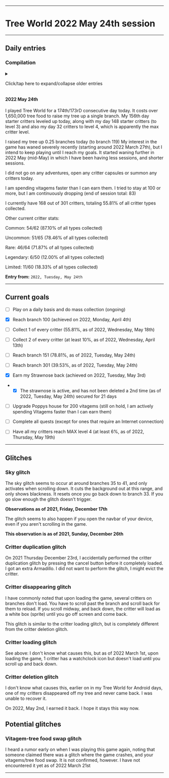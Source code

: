 
***

# Tree World 2022 May 24th session

---

## Daily entries

### Compilation

<details><summary><p lang="en">Click/tap here to expand/collapse older entries</p></summary>

# Entries from 2021 December 1st to 2022 April 30th have been removed on May 8th to save space

## To see the entries, go to an older version of this file

#### 2022 May 1st

<!-- 2022 May 1st notes
Tree World 2022 May 1st notes.

None
!-->

I played Tree World for a 151st/150th consecutive day today. <!--I only raised my tree up 2 branches (to branch 25) but it is going to take me a while to save up to hatch the tree egg. !--> It costs over 1,505,000 tree food to raise my tree up a single branch. <!-- I did my fortieth rescue mission today, rescuing a Blue Bird (my 1st one) !--> My 139th day starter critters leveled up today, along with my day 130 starter critters (to level 3) and also my day 26 critters to level 4, which is apparently the max critter level. <!-- I have a new system to play for less than 25 minutes per day.!-->

I raised my tree up 0 branches today, and made progress on the Treekeeper. My interest in the game has waned severely recently (starting around 2022 March 27th), but I intend to keep playing until I reach my goals.

I reached another treekeeper on 2022 April 27th, this one is incredibly expensive (3,103,540 tree food to pass, additional 120000+ for branch expansion) and is going to take me several days to pass.

I only did collection today. I did not raise my tree up at all, or rescue any critters. I will pass the treekeeper tomorrow.

I currently have 166 out of 301 critters, totaling 55.15% of all critter types collected.

Other current critter stats:

Common: 50/62 (80.65% of all types collected)

Uncommon: 53/65 (81.54% of all types collected)

Rare: 46/64 (71.87% of all types collected)

Legendary: 4/50 (08.00% of all types collected)

Limited: 11/60 (18.33% of all types collected)

**Entry from:** `2022, Sunday, May 1st`

#### 2022 May 2nd

<!-- 2022 May 2nd notes
Tree World 2022 May 2nd notes.

None
!-->

I played Tree World for a 152nd/151st consecutive day today. It costs over 1,505,000 tree food to raise my tree up a single branch. My 140th day starter critters leveled up today, along with my day 131 starter critters (to level 3) and also my day 27 critters to level 4, which is apparently the max critter level. 

I raised my tree up 1.25 branches today (to branch 111) and finished the treekeeper. My interest in the game has waned severely recently (starting around 2022 March 27th), but I intend to keep playing until I reach my goals.

I did not go any rescue missions today, summon any critters, or open any critter capsules. I did rescue a critter from completing the treekeeper. It was a strawnose. I finally earned it back. Now to keep it.

I currently have 166 out of 301 critters, totaling 55.15% of all critter types collected.

Other current critter stats:

Common: 50/62 (80.65% of all types collected)

Uncommon: 53/65 (81.54% of all types collected)

Rare: 46/64 (71.87% of all types collected)

Legendary: 4/50 (08.00% of all types collected)

Limited: 11/60 (18.33% of all types collected)

**Entry from:** `2022, Monday, May 2nd`

#### 2022 May 3rd

<!-- 2022 May 3rd notes
Tree World 2022 May 3rd notes.

None
!-->

I played Tree World for a 153rd/152nd consecutive day today. It costs over 1,525,000 tree food to raise my tree up a single branch. My 141st day starter critters leveled up today, along with my day 132 starter critters (to level 3) and also my day 28 critters to level 4, which is apparently the max critter level. 

I raised my tree up 0.5 branches today. My interest in the game has waned severely recently (starting around 2022 March 27th), but I intend to keep playing until I reach my goals.

I did not go any rescue missions today, summon any critters, or open any critter capsules. I did rescue a critter from completing the treekeeper. It was a strawnose. I finally earned it back. Now to keep it.

I currently have 166 out of 301 critters, totaling 55.15% of all critter types collected.

Other current critter stats:

Common: 50/62 (80.65% of all types collected)

Uncommon: 53/65 (81.54% of all types collected)

Rare: 46/64 (71.87% of all types collected)

Legendary: 4/50 (08.00% of all types collected)

Limited: 11/60 (18.33% of all types collected)

**Entry from:** `2022, Tuesday, May 3rd`

#### 2022 May 4th

<!-- 2022 May 4th notes
Tree World 2022 May 4th notes.

None
!-->

I played Tree World for a 154th/13rnd consecutive day today. It costs over 1,525,000 tree food to raise my tree up a single branch. My 141st day starter critters leveled up today, along with my day 132 starter critters (to level 3) and also my day 28 critters to level 4, which is apparently the max critter level. 

I raised my tree up 0.5 branches today (to branch 112) and placed 2 critters on the tree. My interest in the game has waned severely recently (starting around 2022 March 27th), but I intend to keep playing until I reach my goals.

I opened a critter capsule today, and unlocked a blue quail (rare)

I currently have 167 out of 301 critters, totaling 55.48% of all critter types collected.

Other current critter stats:

Common: 54/62 (87.10% of all types collected)

Uncommon: 51/65 (78.46% of all types collected)

Rare: 46/64 (71.87% of all types collected)

Legendary: 5/50 (10.00% of all types collected)

Limited: 11/60 (18.33% of all types collected)

Values corrected on the 2022 May 4th entry.

**Entry from:** `2022, Wednesday, May 4th`

#### 2022 May 5th

<!-- 2022 May 5th notes
Tree World 2022 May 5th notes.

None
!-->

I played Tree World for a 155th/154th consecutive day today. It costs over 1,535,000 tree food to raise my tree up a single branch. My 142nd day starter critters leveled up today, along with my day 133 starter critters (to level 3) and also my day 29 critters to level 4, which is apparently the max critter level. 

I raised my tree up 0.25 branches today. My interest in the game has waned severely recently (starting around 2022 March 27th), but I intend to keep playing until I reach my goals.

I did not open any critter capsules, rescue any critters, or go on any adventures today.

I currently have 167 out of 301 critters, totaling 55.48% of all critter types collected.

Other current critter stats:

Common: 54/62 (87.10% of all types collected)

Uncommon: 51/65 (78.46% of all types collected)

Rare: 46/64 (71.87% of all types collected)

Legendary: 5/50 (10.00% of all types collected)

Limited: 11/60 (18.33% of all types collected)

Values corrected on the 2022 May 4th entry.

**Entry from:** `2022, Thursday, May 5th`

#### 2022 May 6th

<!-- 2022 May 6th notes
Tree World 2022 May 6th notes.

None
!-->

I played Tree World for a 156th/155th consecutive day today. It costs over 1,555,000 tree food to raise my tree up a single branch. My 143rd day starter critters leveled up today, along with my day 134 starter critters (to level 3) and also my day 30 critters to level 4, which is apparently the max critter level. 

I raised my tree up 0.5 branches today (to branch 113) and placed 2 critters on the tree. My interest in the game has waned severely recently (starting around 2022 March 27th), but I intend to keep playing until I reach my goals.

I did not open any critter capsules, rescue any critters, or go on any adventures today.

I currently have 167 out of 301 critters, totaling 55.48% of all critter types collected.

Other current critter stats:

Common: 54/62 (87.10% of all types collected)

Uncommon: 51/65 (78.46% of all types collected)

Rare: 46/64 (71.87% of all types collected)

Legendary: 5/50 (10.00% of all types collected)

Limited: 11/60 (18.33% of all types collected)

Values corrected on the 2022 May 4th entry.

**Entry from:** `2022, Friday, May 6th`

#### 2022 May 7th

<!-- 2022 May 7th notes
Tree World 2022 May 7th notes.

None
!-->

I played Tree World for a 157th/156th consecutive day today. It costs over 1,555,000 tree food to raise my tree up a single branch. My 144th day starter critters leveled up today, along with my day 135 starter critters (to level 3) and also my day 31 critters to level 4, which is apparently the max critter level. 

I raised my tree up 0.5 branches today. My interest in the game has waned severely recently (starting around 2022 March 27th), but I intend to keep playing until I reach my goals.

I did not open any critter capsules, rescue any critters, or go on any adventures today.

I currently have 167 out of 301 critters, totaling 55.48% of all critter types collected.

Other current critter stats:

Common: 54/62 (87.10% of all types collected)

Uncommon: 51/65 (78.46% of all types collected)

Rare: 46/64 (71.87% of all types collected)

Legendary: 5/50 (10.00% of all types collected)

Limited: 11/60 (18.33% of all types collected)

Values corrected on the 2022 May 4th entry.

**Entry from:** `2022, Saturday, May 7th`

#### 2022 May 8th

<!-- 2022 May 8th notes
Tree World 2022 May 8th notes.

None
!-->

I played Tree World for a 158th/157th consecutive day today. It costs over 1,555,000 tree food to raise my tree up a single branch. My 145th day starter critters leveled up today, along with my day 136 starter critters (to level 3) and also my day 21 critters to level 4, which is apparently the max critter level. 

I raised my tree up 0.00 branches today. My interest in the game has waned severely recently (starting around 2022 March 27th), but I intend to keep playing until I reach my goals.

I did not open any critter capsules, rescue any critters, or go on any adventures today.

I recently unlocked a 2nd cobra from a critter capsule.

I currently have 167 out of 301 critters, totaling 55.48% of all critter types collected.

Other current critter stats:

Common: 54/62 (87.10% of all types collected)

Uncommon: 51/65 (78.46% of all types collected)

Rare: 46/64 (71.87% of all types collected)

Legendary: 5/50 (10.00% of all types collected)

Limited: 11/60 (18.33% of all types collected)

Values corrected on the 2022 May 4th entry.

**Entry from:** `2022, Sunday, May 8th`

#### 2022 May 9th

<!-- 2022 May 9th notes
Tree World 2022 May 9th notes.
Cobra critter capsule
!-->

I played Tree World for a 159th/158th consecutive day today. It costs over 1,565,000 tree food to raise my tree up a single branch. My 146th day starter critters leveled up today, along with my day 137 starter critters (to level 3) and also my day 22 critters to level 4, which is apparently the max critter level. 

I raised my tree up 0.5 branches today (to branch 114) and placed 2 critters on the tree. My interest in the game has waned severely recently (starting around 2022 March 27th), but I intend to keep playing until I reach my goals.

I unlocked a 2nd cobra from a critter capsule. It was a duplicate. I did not go on any adventures, or summon any critters today.

I currently have 167 out of 301 critters, totaling 55.48% of all critter types collected.

Other current critter stats:

Common: 54/62 (87.10% of all types collected)

Uncommon: 51/65 (78.46% of all types collected)

Rare: 46/64 (71.87% of all types collected)

Legendary: 5/50 (10.00% of all types collected)

Limited: 11/60 (18.33% of all types collected)

Values corrected on the 2022 May 4th entry.

**Entry from:** `2022, Monday, May 9th`

#### 2022 May 10th

<!-- 2022 May 10th notes
Tree World 2022 May 10th notes.
None
!-->

I played Tree World for a 160th/159th consecutive day today. It costs over 1,565,000 tree food to raise my tree up a single branch. My 147th day starter critters leveled up today, along with my day 139 starter critters (to level 3) and also my day 23 critters to level 4, which is apparently the max critter level. 

I raised my tree up 0.5 branches today. My interest in the game has waned severely recently (starting around 2022 March 27th), but I intend to keep playing until I reach my goals.

I did not open any critter capsules, go on any adventures, or summon any critters. I am working on emptying my den.

I currently have 167 out of 301 critters, totaling 55.48% of all critter types collected.

Other current critter stats:

Common: 54/62 (87.10% of all types collected)

Uncommon: 51/65 (78.46% of all types collected)

Rare: 46/64 (71.87% of all types collected)

Legendary: 5/50 (10.00% of all types collected)

Limited: 11/60 (18.33% of all types collected)

Values corrected on the 2022 May 4th entry.

**Entry from:** `2022, Tuesday, May 10th`

#### 2022 May 11th

<!-- 2022 May 11th notes
Tree World 2022 May 11th notes.
None
!-->

I played Tree World for a 161st/160th consecutive day today. It costs over 1,565,000 tree food to raise my tree up a single branch. My 148th day starter critters leveled up today, along with my day 140 starter critters (to level 3) and also my day 24 critters to level 4, which is apparently the max critter level. 

I raised my tree up 0.25 branches today. My interest in the game has waned severely recently (starting around 2022 March 27th), but I intend to keep playing until I reach my goals.

I did not open any critter capsules, go on any adventures, or summon any critters. I am working on emptying my den.

I currently have 167 out of 301 critters, totaling 55.48% of all critter types collected.

Other current critter stats:

Common: 54/62 (87.10% of all types collected)

Uncommon: 51/65 (78.46% of all types collected)

Rare: 46/64 (71.87% of all types collected)

Legendary: 5/50 (10.00% of all types collected)

Limited: 11/60 (18.33% of all types collected)

Values corrected on the 2022 May 4th entry.

**Entry from:** `2022, Wednesday, May 11th`

#### 2022 May 12th

<!-- 2022 May 12th notes
Tree World 2022 May 12th notes.
None
!-->

I played Tree World for a 162nd/161st consecutive day today. It costs over 1,565,000 tree food to raise my tree up a single branch. My 148th day starter critters leveled up today, along with my day 140 starter critters (to level 3) and also my day 24 critters to level 4, which is apparently the max critter level. 

I raised my tree up 0.25 branches today (to branch 115) My interest in the game has waned severely recently (starting around 2022 March 27th), but I intend to keep playing until I reach my goals.

I did not go on any adventures, or summon any critters, although I opened a critter capsule, and unlocked a second `silver studded blue` I am working on emptying my den.

I currently have 167 out of 301 critters, totaling 55.48% of all critter types collected.

Other current critter stats:

Common: 54/62 (87.10% of all types collected)

Uncommon: 51/65 (78.46% of all types collected)

Rare: 46/64 (71.87% of all types collected)

Legendary: 5/50 (10.00% of all types collected)

Limited: 11/60 (18.33% of all types collected)

Values corrected on the 2022 May 4th entry.

**Entry from:** `2022, Thursday, May 12th`

#### 2022 May 13th

<!-- 2022 May 13th notes
Tree World 2022 May 13th notes.
None
!-->

I played Tree World for a 163rd/162nd consecutive day today. It costs over 1,575,000 tree food to raise my tree up a single branch. My 149th day starter critters leveled up today, along with my day 141 starter critters (to level 3) and also my day 25 critters to level 4, which is apparently the max critter level. 

I raised my tree up 0.5 branches today. My interest in the game has waned severely recently (starting around 2022 March 27th), but I intend to keep playing until I reach my goals.

I did not go on any adventures, or summon any critters, although I opened a critter capsule, and unlocked a second `silver studded blue` I am working on emptying my den.

I currently have 167 out of 301 critters, totaling 55.48% of all critter types collected.

Other current critter stats:

Common: 54/62 (87.10% of all types collected)

Uncommon: 51/65 (78.46% of all types collected)

Rare: 46/64 (71.87% of all types collected)

Legendary: 5/50 (10.00% of all types collected)

Limited: 11/60 (18.33% of all types collected)

Values corrected on the 2022 May 4th entry.

**Entry from:** `2022, Friday, May 13th`

#### 2022 May 14th

<!-- 2022 May 14th notes
Tree World 2022 May 14th notes.
None
!-->

I played Tree World for a 164th/163rd consecutive day today. It costs over 1,575,000 tree food to raise my tree up a single branch. My 149th day starter critters leveled up today, along with my day 141 starter critters (to level 3) and also my day 25 critters to level 4, which is apparently the max critter level. 

I raised my tree up 0.25 branches today. My interest in the game has waned severely recently (starting around 2022 March 27th), but I intend to keep playing until I reach my goals. It started waning further in 2022 May (mid-May) in which I have been having less sessions, and shorter sessions.

I did not go on any adventures, open any critter capsules, or summon any critters today.

I currently have 167 out of 301 critters, totaling 55.48% of all critter types collected.

Other current critter stats:

Common: 54/62 (87.10% of all types collected)

Uncommon: 51/65 (78.46% of all types collected)

Rare: 46/64 (71.87% of all types collected)

Legendary: 5/50 (10.00% of all types collected)

Limited: 11/60 (18.33% of all types collected)

Values corrected on the 2022 May 4th entry.

**Entry from:** `2022, Saturday, May 14th`

#### 2022 May 15th

<!-- 2022 May 15th notes
Tree World 2022 May 15th notes.
None
!-->

I played Tree World for a 165th/164th consecutive day today. It costs over 1,585,000 tree food to raise my tree up a single branch. My 150th day starter critters leveled up today, along with my day 142 starter critters (to level 3) and also my day 26 critters to level 4, which is apparently the max critter level. 

I raised my tree up 0.25 branches today (to branch 116) and placed 2 critters on the tree. My interest in the game has waned severely recently (starting around 2022 March 27th), but I intend to keep playing until I reach my goals. It started waning further in 2022 May (mid-May) in which I have been having less sessions, and shorter sessions.

I did not go on any adventures, open any critter capsules, or summon any critters today. I am still working on emptying my den.

I currently have 167 out of 301 critters, totaling 55.48% of all critter types collected.

Other current critter stats:

Common: 54/62 (87.10% of all types collected)

Uncommon: 51/65 (78.46% of all types collected)

Rare: 46/64 (71.87% of all types collected)

Legendary: 5/50 (10.00% of all types collected)

Limited: 11/60 (18.33% of all types collected)

Values corrected on the 2022 May 4th entry.

**Entry from:** `2022, Sunday, May 15th`

#### 2022 May 16th

<!-- 2022 May 16th notes
Tree World 2022 May 16th notes.
None
!-->

I played Tree World for a 166th/165th consecutive day today. It costs over 1,585,000 tree food to raise my tree up a single branch. My 151st day starter critters leveled up today, along with my day 143 starter critters (to level 3) and also my day 27 critters to level 4, which is apparently the max critter level. 

I raised my tree up 0.5 branches today. My interest in the game has waned severely recently (starting around 2022 March 27th), but I intend to keep playing until I reach my goals. It started waning further in 2022 May (mid-May) in which I have been having less sessions, and shorter sessions.

I did not go on any adventures, open any critter capsules, or summon any critters today. I am still working on emptying my den.

I currently have 167 out of 301 critters, totaling 55.48% of all critter types collected.

Other current critter stats:

Common: 54/62 (87.10% of all types collected)

Uncommon: 51/65 (78.46% of all types collected)

Rare: 46/64 (71.87% of all types collected)

Legendary: 5/50 (10.00% of all types collected)

Limited: 11/60 (18.33% of all types collected)

Values corrected on the 2022 May 4th entry.

**Entry from:** `2022, Monday, May 16th`

#### 2022 May 17th

<!-- 2022 May 17th notes
Tree World 2022 May 17th notes.
None
!-->

I played Tree World for a 167th/166th consecutive day today. It costs over 1,585,000 tree food to raise my tree up a single branch. My 152nd day starter critters leveled up today, along with my day 144 starter critters (to level 3) and also my day 28 critters to level 4, which is apparently the max critter level. 

I raised my tree up 0.25 branches today. My interest in the game has waned severely recently (starting around 2022 March 27th), but I intend to keep playing until I reach my goals. It started waning further in 2022 May (mid-May) in which I have been having less sessions, and shorter sessions.

I did not go on any adventures, open any critter capsules, or summon any critters today. I am still working on emptying my den.

I currently have 167 out of 301 critters, totaling 55.48% of all critter types collected.

Other current critter stats:

Common: 54/62 (87.10% of all types collected)

Uncommon: 51/65 (78.46% of all types collected)

Rare: 46/64 (71.87% of all types collected)

Legendary: 5/50 (10.00% of all types collected)

Limited: 11/60 (18.33% of all types collected)

Values corrected on the 2022 May 4th entry.

**Entry from:** `2022, Tuesday, May 17th`

#### 2022 May 18th

<!-- 2022 May 17th notes
Tree World 2022 May 18th notes.
None
!-->

I played Tree World for a 168th/167th consecutive day today. It costs over 1,610,000 tree food to raise my tree up a single branch. My 153rd day starter critters leveled up today, along with my day 145 starter critters (to level 3) and also my day 29 critters to level 4, which is apparently the max critter level. 

I raised my tree up 0.25 branches today (to branch 117) and placed 2 critters on the tree.My interest in the game has waned severely recently (starting around 2022 March 27th), but I intend to keep playing until I reach my goals. It started waning further in 2022 May (mid-May) in which I have been having less sessions, and shorter sessions.

I did not go on any adventures, or summon any critters today, although I did open a critter capsule today and unlocked a Catermelon (rarity: legendary) I am still working on emptying my den.

I am spending vitagems faster than I can earn them. I tried to stay at 100 or more, but I am continuously dropping (end of session total: 90)

I currently have 168 out of 301 critters, totaling 55.81% of all critter types collected.

Other current critter stats:

Common: 54/62 (87.10% of all types collected)

Uncommon: 51/65 (78.46% of all types collected)

Rare: 46/64 (71.87% of all types collected)

Legendary: 6/50 (12.00% of all types collected)

Limited: 11/60 (18.33% of all types collected)

**Entry from:** `2022, Wednesday, May 18th`

#### 2022 May 19th

<!-- 2022 May 19th notes
Tree World 2022 May 19th notes.
None
!-->

I played Tree World for a 169th/168th consecutive day today. It costs over 1,650,000 tree food to raise my tree up a single branch. My 154th day starter critters leveled up today, along with my day 146 starter critters (to level 3) and also my day 30 critters to level 4, which is apparently the max critter level. 

I raised my tree up 0.25 branches today. My interest in the game has waned severely recently (starting around 2022 March 27th), but I intend to keep playing until I reach my goals. It started waning further in 2022 May (mid-May) in which I have been having less sessions, and shorter sessions.

I did not go on any adventures, open any critter capsules, or summon any critters today.

I am spending vitagems faster than I can earn them. I tried to stay at 100 or more, but I am continuously dropping (end of session total: 90)

I currently have 168 out of 301 critters, totaling 55.81% of all critter types collected.

Other current critter stats:

Common: 54/62 (87.10% of all types collected)

Uncommon: 51/65 (78.46% of all types collected)

Rare: 46/64 (71.87% of all types collected)

Legendary: 6/50 (12.00% of all types collected)

Limited: 11/60 (18.33% of all types collected)

**Entry from:** `2022, Thursday, May 19th`

#### 2022 May 20th

<!-- 2022 May 20th notes
Tree World 2022 May 20th notes.
None
!-->

I played Tree World for a 170th/169th consecutive day today. It costs over 1,650,000 tree food to raise my tree up a single branch. My 155th day starter critters leveled up today, along with my day 147 starter critters (to level 3) and also my day 31 critters to level 4, which is apparently the max critter level. 

I raised my tree up 0.5 branches today. My interest in the game has waned severely recently (starting around 2022 March 27th), but I intend to keep playing until I reach my goals. It started waning further in 2022 May (mid-May) in which I have been having less sessions, and shorter sessions.

I did not go on any adventures, open any critter capsules, or summon any critters today.

I am spending vitagems faster than I can earn them. I tried to stay at 100 or more, but I am continuously dropping (end of session total: 90)

I currently have 168 out of 301 critters, totaling 55.81% of all critter types collected.

Other current critter stats:

Common: 54/62 (87.10% of all types collected)

Uncommon: 51/65 (78.46% of all types collected)

Rare: 46/64 (71.87% of all types collected)

Legendary: 6/50 (12.00% of all types collected)

Limited: 11/60 (18.33% of all types collected)

**Entry from:** `2022, Friday, May 20th`

#### 2022 May 21st

<!-- 2022 May 21st notes
Tree World 2022 May 21st notes.
None
!-->

I played Tree World for a 171st/170th consecutive day today. It costs over 1,650,000 tree food to raise my tree up a single branch. My 155th day starter critters leveled up today, along with my day 147 starter critters (to level 3) and also my day 31 critters to level 4, which is apparently the max critter level. 

I raised my tree up 0.25 branches today (to branch 118) and placed 2 critters on the tree. My interest in the game has waned severely recently (starting around 2022 March 27th), but I intend to keep playing until I reach my goals. It started waning further in 2022 May (mid-May) in which I have been having less sessions, and shorter sessions.

I did not go on any adventures, open any critter capsules, or summon any critters today.

I am spending vitagems faster than I can earn them. I tried to stay at 100 or more, but I am continuously dropping (end of session total: 87)

I currently have 168 out of 301 critters, totaling 55.81% of all critter types collected.

Other current critter stats:

Common: 54/62 (87.10% of all types collected)

Uncommon: 51/65 (78.46% of all types collected)

Rare: 46/64 (71.87% of all types collected)

Legendary: 6/50 (12.00% of all types collected)

Limited: 11/60 (18.33% of all types collected)

**Entry from:** `2022, Saturday, May 21st`

#### 2022 May 22nd

<!-- 2022 May 22nd notes
Tree World 2022 May 22nd notes.
None
!-->

I played Tree World for a 172nd/171st consecutive day today. It costs over 1,650,000 tree food to raise my tree up a single branch. My 155th day starter critters leveled up today, along with my day 147 starter critters (to level 3) and also my day 31 critters to level 4, which is apparently the max critter level. 

I raised my tree up 0.5 branches today. My interest in the game has waned severely recently (starting around 2022 March 27th), but I intend to keep playing until I reach my goals. It started waning further in 2022 May (mid-May) in which I have been having less sessions, and shorter sessions.

I did not go on any adventures, or summon any critters today, although I did open a critter capsule, and received a 5th angler bunny.

I am spending vitagems faster than I can earn them. I tried to stay at 100 or more, but I am continuously dropping (end of session total: 88)

I currently have 168 out of 301 critters, totaling 55.81% of all critter types collected.

Other current critter stats:

Common: 54/62 (87.10% of all types collected)

Uncommon: 51/65 (78.46% of all types collected)

Rare: 46/64 (71.87% of all types collected)

Legendary: 6/50 (12.00% of all types collected)

Limited: 11/60 (18.33% of all types collected)

**Entry from:** `2022, Sunday, May 22nd`

### 2022 May 23rd

<!-- 2022 May 23rd notes
Tree World 2022 May 23rd notes.
None
!-->

I played Tree World for a 173rd/172nd consecutive day today. It costs over 1,650,000 tree food to raise my tree up a single branch. My 156th day starter critters leveled up today, along with my day 148 starter critters (to level 3) and also my day 32 critters to level 4, which is apparently the max critter level. 

I raised my tree up 0.25 branches today. My interest in the game has waned severely recently (starting around 2022 March 27th), but I intend to keep playing until I reach my goals. It started waning further in 2022 May (mid-May) in which I have been having less sessions, and shorter sessions.

I did not go on any adventures, open any critter capsules or summon any critters today.

I am spending vitagems faster than I can earn them. I tried to stay at 100 or more, but I am continuously dropping (end of session total: 88)

I currently have 168 out of 301 critters, totaling 55.81% of all critter types collected.

Other current critter stats:

Common: 54/62 (87.10% of all types collected)

Uncommon: 51/65 (78.46% of all types collected)

Rare: 46/64 (71.87% of all types collected)

Legendary: 6/50 (12.00% of all types collected)

Limited: 11/60 (18.33% of all types collected)

**Entry from:** `2022, Monday, May 23rd`

</details>

#### 2022 May 24th

<!-- 2022 May 24th notes
Tree World 2022 May 24th notes.
None
!-->

I played Tree World for a 174th/173rD consecutive day today. It costs over 1,650,000 tree food to raise my tree up a single branch. My 156th day starter critters leveled up today, along with my day 148 starter critters (to level 3) and also my day 32 critters to level 4, which is apparently the max critter level. 

I raised my tree up 0.25 branches today (to branch 119) My interest in the game has waned severely recently (starting around 2022 March 27th), but I intend to keep playing until I reach my goals. It started waning further in 2022 May (mid-May) in which I have been having less sessions, and shorter sessions.

I did not go on any adventures, open any critter capsules or summon any critters today.

I am spending vitagems faster than I can earn them. I tried to stay at 100 or more, but I am continuously dropping (end of session total: 83)

I currently have 168 out of 301 critters, totaling 55.81% of all critter types collected.

Other current critter stats:

Common: 54/62 (87.10% of all types collected)

Uncommon: 51/65 (78.46% of all types collected)

Rare: 46/64 (71.87% of all types collected)

Legendary: 6/50 (12.00% of all types collected)

Limited: 11/60 (18.33% of all types collected)

**Entry from:** `2022, Tuesday, May 24th`

***

## Current goals

- [ ] Play on a daily basis and do mass collection (ongoing)

- [x] Reach branch 100 (achieved on 2022, Monday, April 4th)

- [ ] Collect 1 of every critter (55.81%, as of 2022, Wednesday, May 18th)

- [ ] Collect 2 of every critter (at least 10%, as of 2022, Wednesday, April 13th)

- [ ] Reach branch 151 (78.81%, as of 2022, Tuesday, May 24th)

- [ ] Reach branch 301 (39.53%, as of 2022, Tuesday, May 24th)

- [x] Earn my Strawnose back (achieved on 2022, Tuesday, May 3rd)

- - [x] The strawnose is active, and has not been deleted a 2nd time (as of 2022, Tuesday, May 24th) secured for 21 days

- [ ] Upgrade Poppys house for 200 vitagems (still on hold, I am actively spending Vitagems faster than I can earn them)

- [ ] Complete all quests (except for ones that require an Internet connection)

- [ ] Have all my critters reach MAX level 4 (at least 6%, as of 2022, Thursday, May 19th)

***

## Glitches

### Sky glitch

<!-- Notes 2021.12.17
Sky glitch (own section in status file) occurs at branch 35-41, occurs only when scrolling down, resets once you go back down to branch 33, if you go slow enough, the glitch doesn't trigger
!-->

The sky glitch seems to occur at around branches 35 to 41, and only activates when scrolling down. It cuts the background out at this range, and only shows blackness. It resets once you go back down to branch 33. If you go slow enough the glitch doesn't trigger.

**Observations as of 2021, Friday, December 17th**

The glitch seems to also happen if you open the navbar of your device, even if you aren't scrolling in the game.

**This observation is as of 2021, Sunday, December 26th**

### Critter duplication glitch

On 2021 Thursday December 23rd, I accidentally performed the critter duplication glitch by pressing the cancel button before it completely loaded. I got an extra Armadillo. I did not want to perform the glitch, I might evict the critter.

### Critter disappearing glitch

I have commonly noted that upon loading the game, several critters on branches don't load. You have to scroll past the branch and scroll back for them to reload. If you scroll midway, and back down, the critter will load as a white box (sprite) until you go off screen and come back.

This glitch is similar to the critter loading glitch, but is completely different from the critter deletion glitch.

### Critter loading glitch

See above: I don't know what causes this, but as of 2022 March 1st, upon loading the game, 1 critter has a watchclock icon but doesn't load until you scroll up and back down.

### Critter deletion glitch

I don't know what causes this, earlier on in my Tree World for Android days, one of my critters disappeared off my tree and never came back. I was unable to recover it.

On 2022, May 2nd, I earned it back. I hope it stays this way now.

## Potential glitches

### Vitagem-tree food swap glitch

I heard a rumor early on when I was playing this game again, noting that someone claimed there was a glitch where the game crashes, and your vitagems/tree food swap. It is not confirmed, however. I have not encountered it yet as of 2022 March 21st

---

<!-- ZooTree extra feature ideas:
Option to toggle region wordmarks in ZooTree
!-->

<!--
Index on Wiki

Critters:
Lion
Apatosaurus
Killer whale
Cicada
Frumpy
Horsefly
Cloud Leopard
Squirrel
Starfish
Buffalo
Koalaphant
Electric Eel
Orangutan
Husky
Sheep
Tree frog
White tiger
Jellyfish
Cockatrice
Potter
Puncher crab
Bearded dragon
Pandacorn
Fancy Corgi
LionToad
Freedom Willy
Cobrahawk
Blue Quail
Catermelon
Max level == 4

Regions:
Forest floor 1-5
Shrub 6-15
Undestory 16-25
Canopy 26-35
Emergent 36-60
Stratum 61-80
Aurora 81-90
Exosphere 91-101
Cosmic 101-110
Celestial 111-???
!-->
